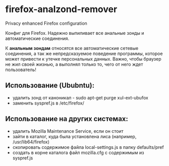 # firefox-analzond-remover
Privacy enhanced Firefox configuration

Конфиг для Firefox. Надежно выпиливает все анальные зонды и автоматические соединения.

К **анальным зондам** относятся все автоматические сетевые соединения, а так же непредсказуемое поведение программы, которое может привести к утечке персональных данных. Важно, чтобы браузер не жил своей жизнью, а выполнял только то, чего от него ждет пользователь!

## Использование (Ububntu):

- удалить зонд от каноникал - sudo apt-get purge xul-ext-ubufox
- заменить syspref.js в /etc/firefox/

## Использование на других системах:

- удалить Mozilla Maintenance Service, если он стоит
- зайти в каталог, куда была установлена лиса (например, /usr/lib64/firefox)
- скопировать содержимое файла local-settings.js в папку defaults/pref
- создать в корне каталога файл mozilla.cfg с содержимым из syspref.js
